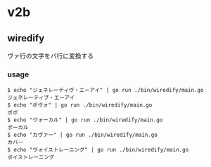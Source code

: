 # v2b

## wiredify

ヴァ行の文字をバ行に変換する

### usage

```shell
$ echo "ジェネレーティヴ・エーアイ" | go run ./bin/wiredify/main.go
ジェネレーティブ・エーアイ
$ echo "ポヴォ" | go run ./bin/wiredify/main.go
ポボ
$ echo "ヴォーカル" | go run ./bin/wiredify/main.go
ボーカル
$ echo "カヴァー" | go run ./bin/wiredify/main.go
カバー
$ echo "ヴォイストレーニング" | go run ./bin/wiredify/main.go
ボイストレーニング
```